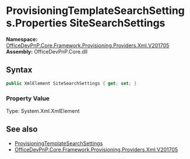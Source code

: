 # ProvisioningTemplateSearchSettings.Properties SiteSearchSettings
  

**Namespace:** [OfficeDevPnP.Core.Framework.Provisioning.Providers.Xml.V201705](OfficeDevPnP.Core.Framework.Provisioning.Providers.Xml.V201705.md)  
**Assembly:** OfficeDevPnP.Core.dll  
## Syntax
```C#
public XmlElement SiteSearchSettings { get; set; }
```

### Property Value
Type: System.Xml.XmlElement  

## See also
- [ProvisioningTemplateSearchSettings](OfficeDevPnP.Core.Framework.Provisioning.Providers.Xml.V201705.ProvisioningTemplateSearchSettings.md) 
- [OfficeDevPnP.Core.Framework.Provisioning.Providers.Xml.V201705](OfficeDevPnP.Core.Framework.Provisioning.Providers.Xml.V201705.md) 
